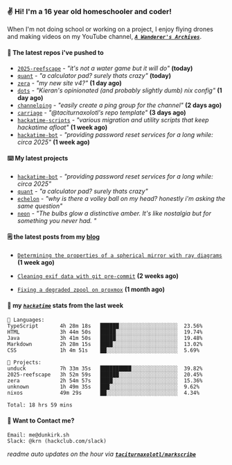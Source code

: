 ### ✌️ Hi! I'm a 16 year old homeschooler and coder!

When I'm not doing school or working on a project, I enjoy flying drones and making videos on my YouTube channel, [**_`A Wanderer's Archives`_**](https://youtube.com/@wanderer.archives).

#### 👷 The latest repos i've pushed to

- [`2025-reefscape`](https://github.com/df1317/2025-reefscape) - _"it's not a water game but it will do"_ **(today)**
- [`quant`](https://github.com/taciturnaxolotl/quant) - _"a calculator pad? surely thats crazy"_ **(today)**
- [`zera`](https://github.com/taciturnaxolotl/zera) - _"my new site v4?"_ **(1 day ago)**
- [`dots`](https://github.com/taciturnaxolotl/dots) - _"Kieran's opinionated (and probably slightly dumb) nix config"_ **(1 day ago)**
- [`channelping`](https://github.com/taciturnaxolotl/channelping) - _"easily create a ping group for the channel"_ **(2 days ago)**
- [`carriage`](https://github.com/taciturnaxolotl/carriage) - _"@taciturnaxolotl's repo template"_ **(3 days ago)**
- [`hackatime-scripts`](https://github.com/taciturnaxolotl/hackatime-scripts) - _"various migration and utility scripts that keep hackatime afloat"_ **(1 week ago)**
- [`hackatime-bot`](https://github.com/taciturnaxolotl/hackatime-bot) - _"providing password reset services for a long while: circa 2025"_ **(1 week ago)**

#### ⌨️ My latest projects

- [`hackatime-bot`](https://github.com/taciturnaxolotl/hackatime-bot) - _"providing password reset services for a long while: circa 2025"_
- [`quant`](https://github.com/taciturnaxolotl/quant) - _"a calculator pad? surely thats crazy"_
- [`echelon`](https://github.com/taciturnaxolotl/echelon) - _"why is there a volley ball on my head? honestly i'm asking the same question"_
- [`neon`](https://github.com/taciturnaxolotl/neon) - _"The bulbs glow a distinctive amber. It's like nostalgia but for something you never had. "_

#### 🗒️ the latest posts from my [blog](https://dunkirk.sh)

- [`Determining the properties of a spherical mirror with ray diagrams`](https://dunkirk.sh/blog/spherical-ray-diagrams/) **(1 week ago)**

- [`Cleaning exif data with git pre-commit`](https://dunkirk.sh/blog/remove-exif-git-hook/) **(2 weeks ago)**

- [`Fixing a degraded zpool on proxmox`](https://dunkirk.sh/blog/degraded-zpool-proxmox/) **(1 month ago)**



#### 📡 my [_`hackatime`_](https://waka.hackclub.com) stats from the last week

```text
💾 Languages:
TypeScript       4h 28m 18s   ██████░░░░░░░░░░░░░░░░░░░  23.56%
HTML             3h 44m 50s   █████░░░░░░░░░░░░░░░░░░░░  19.74%
Java             3h 41m 50s   █████░░░░░░░░░░░░░░░░░░░░  19.48%
Markdown         2h 28m 15s   ████░░░░░░░░░░░░░░░░░░░░░  13.02%
CSS              1h 4m 51s    ██░░░░░░░░░░░░░░░░░░░░░░░  5.69%

💼 Projects:
unduck           7h 33m 35s   ██████████░░░░░░░░░░░░░░░  39.82%
2025-reefscape   3h 52m 59s   ██████░░░░░░░░░░░░░░░░░░░  20.45%
zera             2h 54m 57s   ████░░░░░░░░░░░░░░░░░░░░░  15.36%
unknown          1h 49m 35s   ███░░░░░░░░░░░░░░░░░░░░░░  9.62%
nixos            49m 29s      ██░░░░░░░░░░░░░░░░░░░░░░░  4.34%

Total: 18 hrs 59 mins
```

#### 📮 Want to Contact me?

```text
Email: me@dunkirk.sh
Slack: @krn (hackclub.com/slack)
```

_readme auto updates on the hour via [**`taciturnaxolotl/markscribe`**](https://github.com/taciturnaxolotl/markscribe)_

